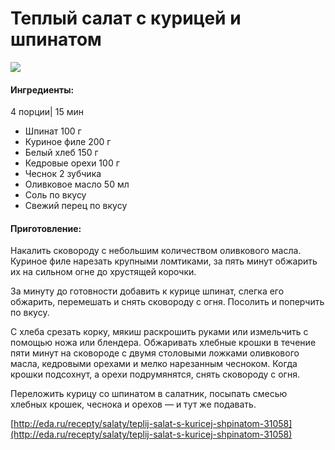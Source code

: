 ﻿---
image: https://s-media-cache-ak0.pinimg.com/originals/da/f2/ee/daf2ee860539c8b15e73f530b19ca4f4.jpg
---
# Теплый салат с курицей и шпинатом

![](https://s-media-cache-ak0.pinimg.com/originals/da/f2/ee/daf2ee860539c8b15e73f530b19ca4f4.jpg)

#### Ингредиенты:

4 порции\| 15 мин

* Шпинат    100 г
* Куриное филе    200 г
* Белый хлеб    150 г
* Кедровые орехи    100 г
* Чеснок    2 зубчика
* Оливковое масло    50 мл
* Соль    по вкусу
* Свежий перец    по вкусу

#### Приготовление:

Накалить сковороду с небольшим количеством оливкового масла. Куриное филе нарезать крупными ломтиками, за пять минут обжарить их на сильном огне до хрустящей корочки.

За минуту до готовности добавить к курице шпинат, слегка его обжарить, перемешать и снять сковороду с огня. Посолить и поперчить по вкусу.

С хлеба срезать корку, мякиш раскрошить руками или измельчить с помощью ножа или блендера. Обжаривать хлебные крошки в течение пяти минут на сковороде с двумя столовыми ложками оливкового масла, кедровыми орехами и мелко нарезанным чесноком. Когда крошки подсохнут, а орехи подрумянятся, снять сковороду с огня.

Переложить курицу со шпинатом в салатник, посыпать смесью хлебных крошек, чеснока и орехов — и тут же подавать.

[http://eda.ru/recepty/salaty/teplij-salat-s-kuricej-shpinatom-31058](http://eda.ru/recepty/salaty/teplij-salat-s-kuricej-shpinatom-31058)

